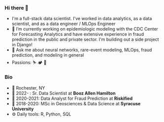 ### Hi there 👋

- I'm a full-stack data scientist. I've worked in data analytics, as a data scientist, and as a data engineer / MLOps Engineer
- 🔭 I’m currently working on epidemiologic modeling with the CDC Center for Forecasting Analytics and have extensive experience in fraud prediction in the public and private sector. I'm building out a side project in Django!
- 💬 Ask me about neural networks, rare-event modeling, MLOps, fraud prediction, and modeling in general
- Passions: ⛷️ 🏕️ 🎸

### Bio
- 🏡 Rochester, NY
- 🏢 2022- : Sr. Data Scientist at **Booz Allen Hamilton**
- 🏢 2020-2021: Data Analyst for Fraud Prediction at **Riskified**
- 📜 2018-2020: MSc in Geosciences & Data Science at **Syracuse University**
- ⚙️ Daily tools: R, Python, SQL
